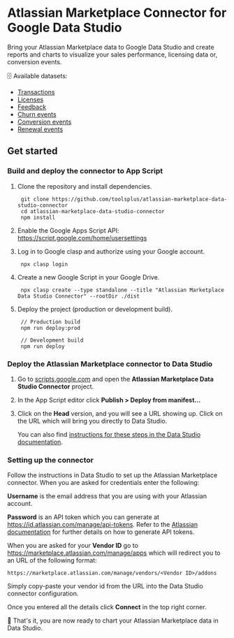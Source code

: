 # Atlassian Marketplace Connector for Google Data Studio

Bring your Atlassian Marketplace data to Google Data Studio and create reports and charts to visualize your sales
performance, licensing data or, conversion events.

🗄️️ Available datasets:

* [Transactions](https://developer.atlassian.com/platform/marketplace/rest/api-group-reporting/#api-vendors-vendorid-reporting-sales-transactions-export-get)
* [Licenses](https://developer.atlassian.com/platform/marketplace/rest/api-group-reporting/#api-vendors-vendorid-reporting-licenses-export-get)
* [Feedback](https://developer.atlassian.com/platform/marketplace/rest/api-group-reporting/#api-vendors-vendorid-reporting-feedback-details-export-get)
* [Churn events](https://developer.atlassian.com/platform/marketplace/rest/api-group-reporting/#api-vendors-vendorid-reporting-sales-metrics-salemetric-details-export-get)
* [Conversion events](https://developer.atlassian.com/platform/marketplace/rest/api-group-reporting/#api-vendors-vendorid-reporting-sales-metrics-salemetric-details-export-get)
* [Renewal events](https://developer.atlassian.com/platform/marketplace/rest/api-group-reporting/#api-vendors-vendorid-reporting-sales-metrics-salemetric-details-export-get)

## Get started

### Build and deploy the connector to App Script

1. Clone the repository and install dependencies.

        git clone https://github.com/toolsplus/atlassian-marketplace-data-studio-connector
        cd atlassian-marketplace-data-studio-connector
        npm install
        
1. Enable the Google Apps Script API: https://script.google.com/home/usersettings

1. Log in to Google clasp and authorize using your Google account.

        npx clasp login
        
1. Create a new Google Script in your Google Drive.

        npx clasp create --type standalone --title "Atlassian Marketplace Data Studio Connector" --rootDir ./dist
        
1. Deploy the project (production or development build).

        // Production build
        npm run deploy:prod
        
        // Development build
        npm run deploy
        
### Deploy the Atlassian Marketplace connector to Data Studio
       
1. Go to [scripts.google.com](https://script.google.com/) and open the **Atlassian Marketplace Data Studio Connector** project.

1. In the App Script editor click **Publish > Deploy from manifest...**

1. Click on the **Head** version, and you will see a URL showing up. Click on the URL which will bring you directly to Data Studio.
   
   You can also find [instructions for these steps in the Data Studio documentation](https://developers.google.com/datastudio/connector/use).
   
### Setting up the connector

Follow the instructions in Data Studio to set up the Atlassian Marketplace connector. When you are asked for credentials enter the following:

**Username** is the email address that you are using with your Atlassian account.

**Password** is an API token which you can generate at https://id.atlassian.com/manage/api-tokens. Refer to the [Atlassian documentation](https://developer.atlassian.com/platform/marketplace/rest/intro/#auth) for further details on how to generate API tokens.

When you are asked for your **Vendor ID** go to https://marketplace.atlassian.com/manage/apps which will redirect you to an URL of the following format:
    
    https://marketplace.atlassian.com/manage/vendors/<Vendor ID>/addons
    
Simply copy-paste your vendor id from the URL into the Data Studio connector configuration.

Once you entered all the details click **Connect** in the top right corner.

🎉 That's it, you are now ready to chart your Atlassian Marketplace data in Data Studio.
